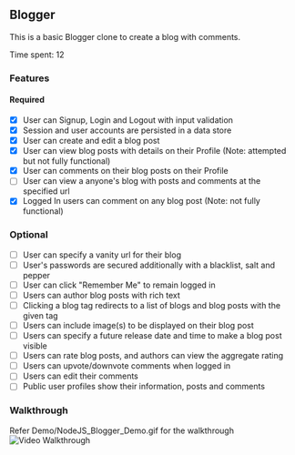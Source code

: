 ## Blogger

This is a basic Blogger clone to create a blog with comments.

Time spent: 12

### Features

#### Required

- [X] User can Signup, Login and Logout with input validation
- [X] Session and user accounts are persisted in a data store
- [X] User can create and edit a blog post
- [X] User can view blog posts with details on their Profile (Note: attempted but not fully functional)
- [X] User can comments on their blog posts on their Profile
- [ ] User can view a anyone's blog with posts and comments at the specified url
- [X] Logged In users can comment on any blog post (Note: not fully functional)

### Optional

- [ ] User can specify a vanity url for their blog 
- [ ] User's passwords are secured additionally with a blacklist, salt and pepper
- [ ] User can click "Remember Me" to remain logged in
- [ ] Users can author blog posts with rich text
- [ ] Clicking a blog tag redirects to a list of blogs and blog posts with the given tag
- [ ] Users can include image(s) to be displayed on their blog post
- [ ] Users can specify a future release date and time to make a blog post visible
- [ ] Users can rate blog posts, and authors can view the aggregate rating
- [ ] Users can upvote/downvote comments when logged in
- [ ] Users can edit their comments
- [ ] Public user profiles show their information, posts and comments

### Walkthrough
Refer  Demo/NodeJS_Blogger_Demo.gif for the walkthrough
![Video Walkthrough](...)
